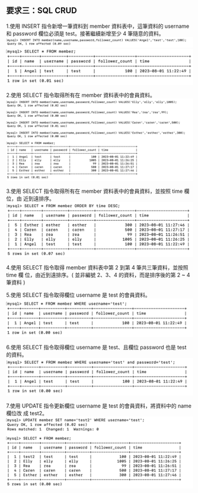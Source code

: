 ## 要求三：SQL CRUD
1.使用 INSERT 指令新增一筆資料到 member 資料表中，這筆資料的 username 和 password 欄位必須是 test。接著繼續新增至少 4 筆隨意的資料。
![image](https://github.com/ismeleft/wehelp-stage1/blob/main/week5/%E6%AD%A5%E9%A9%9F%E6%88%AA%E5%9C%96/3-1.png)
![image](https://github.com/ismeleft/wehelp-stage1/blob/main/week5/%E6%AD%A5%E9%A9%9F%E6%88%AA%E5%9C%96/3-1-1.png)

2.使用 SELECT 指令取得所有在 member 資料表中的會員資料。
![image](https://github.com/ismeleft/wehelp-stage1/blob/main/week5/%E6%AD%A5%E9%A9%9F%E6%88%AA%E5%9C%96/3-2.png)

3.使用 SELECT 指令取得所有在 member 資料表中的會員資料，並按照 time 欄位，由
近到遠排序。
![image](https://github.com/ismeleft/wehelp-stage1/blob/main/week5/%E6%AD%A5%E9%A9%9F%E6%88%AA%E5%9C%96/3-3.png)

4.使用 SELECT 指令取得 member 資料表中第 2 到第 4 筆共三筆資料，並按照 time 欄
位，由近到遠排序。( 並非編號 2、3、4 的資料，而是排序後的第 2 ~ 4 筆資料 )

5.使用 SELECT 指令取得欄位 username 是 test 的會員資料。
![image](https://github.com/ismeleft/wehelp-stage1/blob/main/week5/%E6%AD%A5%E9%A9%9F%E6%88%AA%E5%9C%96/3-5.png)

6.使用 SELECT 指令取得欄位 username 是 test、且欄位 password 也是 test 的資料。
![image](https://github.com/ismeleft/wehelp-stage1/blob/main/week5/%E6%AD%A5%E9%A9%9F%E6%88%AA%E5%9C%96/3-6.png)

7.使用 UPDATE 指令更新欄位 username 是 test 的會員資料，將資料中的 name 欄位改
成 test2。
![image](https://github.com/ismeleft/wehelp-stage1/blob/main/week5/%E6%AD%A5%E9%A9%9F%E6%88%AA%E5%9C%96/3-7.png)
